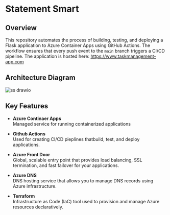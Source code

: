 # Statement Smart

## Overview

This repository automates the process of building, testing, and deploying a Flask application to Azure Container Apps using GitHub Actions. The workflow ensures that every push event to the `main` branch triggers a CI/CD pipeline.
The application is hosted here: https://www.taskmanagement-app.com

## Architecture Diagram

![ss drawio](https://github.com/user-attachments/assets/b8922449-f701-4f45-b6d8-efe7bc99aa40)


## Key Features

- **Azure Continaer Apps**  
  Managed service for running containerized applications

- **Github Actions**  
  Used for creating CI/CD pieplines thatbuild, test, and deploy applications.

- **Azure Front Door**  
  Global, scalable entry point that provides load balancing, SSL termination, and fast failover for your applications.

- **Azure DNS**  
  DNS hosting service that allows you to manage DNS records using Azure infrastructure.

- **Terraform**  
  Infrastructure as Code (IaC) tool used to provision and manage Azure resources declaratively.



